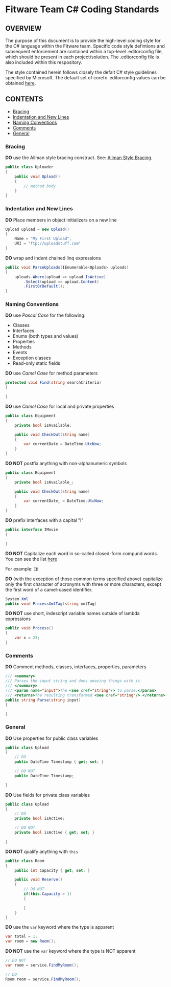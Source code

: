# Fitware Team C# Coding Standards

## OVERVIEW

The purpose of this document is to provide the high-level coding style for the C# language within the Fitware team. Specific code style defintions and subsequent enforcement are contained within a top-level .editorconfig file, which should be present in each project/solution. The .editorconfig file is also included within this respository.

The style contained herein follows closely the defalt C# style guidelines specified by Microsoft. The default set of corefx .editorconfig values can be obtained [here](https://github.com/dotnet/corefx/blob/master/.editorconfig).

## CONTENTS

* [Bracing](#Bracing)
* [Indentation and New Lines](#Indentation)
* [Naming Conventions](#NamingConventions)
* [Comments](#Comments)
* [General](#General)

### Bracing<a name="Bracing"></a>

**DO** use the Allman style bracing construct. See: [Allman Style Bracing](https://en.wikipedia.org/wiki/Indent_style#Allman_style).

```csharp
public class Uploader
{
    public void Upload()
    {
        // method body
    }
}
```

### Indentation and New Lines<a name="Indentation"></a>

**DO** Place members in object initializers on a new line

```csharp
Upload upload = new Upload()
{
    Name = "My First Upload",
    URI = "ftp://uploadstuff.com"
}

```
**DO** wrap and indent chained linq expressions

```csharp
public void ParseUploads(IEnumerable<Uploads> uploads)
{
    uploads.Where(upload => upload.IsActive)
        .Select(upload => upload.Content)
        .FirstOrDefault();
}
```

### Naming Conventions<a name="NamingConventions"></a>

**DO** use _Pascal Case_ for the following:

* Classes
* Interfaces
* Enums (both types and values)
* Properties
* Methods
* Events
* Exception classes
* Read-only static fields

**DO** use _Camel Case_ for method parameters

```csharp
protected void Find(string searchCriteria)
{

}
```

**DO** use _Camel Case_ for local and private properties
```csharp
public class Equipment
{
    private bool isAvailable;

    public void CheckOut(string name)
    {
        var currentDate = DateTime.UtcNow;
    }
}
```

**DO NOT** postfix anything with non-alphanumeric symbols
```csharp
public class Equipment
{
    private bool isAvailable_;

    public void CheckOut(string name)
    {
        var currentDate_ = DateTime.UtcNow;
    }
}
```

**DO** prefix interfaces with a capital "I"
```csharp
public interface IMovie
{

}
```

**DO NOT** Capitalize each word in so-called closed-form compund words. You can see the list [here](https://docs.microsoft.com/en-us/dotnet/standard/design-guidelines/capitalization-conventions#capitalizing-compound-words-and-common-terms)

For example:
```ID```

**DO** (with the exception of those common terms specified above) capitalize only the first character of acronyms with three or more characters, except the first word of a camel-cased identifier.

```csharp
System.Xml
public void ProcessXmlTag(string xmlTag)
```

**DO NOT** use short, indescript variable names outside of lambda expressions
```csharp
public void Process()
{
    var x = 23;
}
```

### Comments<a name="Comments"></a>

**DO** Comment methods, classes, interfaces, properties, parameters

```csharp
/// <summary>
/// Parses the input string and does amazing things with it.
/// </summary>
/// <param name="input">The <see cref="string"/> to parse.</param>
/// <returns>The resulting transformed <see cref="string"/>.</returns>
public string Parse(string input)
{

}
```

### General<a name="General"></a>

**DO** Use properties for public class variables
```csharp
public class Upload
{
    // DO
    public DateTime Timestamp { get; set; }

    // DO NOT
    public DateTime Timestamp;

}
```

**DO** Use fields for private class variables
```csharp
public class Upload
{
    // DO
    private bool isActive;

    // DO NOT
    private bool isActive { get; set; }

}
```

**DO NOT** qualify anything with ```this```
```csharp
public class Room
{
    public int Capacity { get; set; }

    public void Reserve()
    {
        // DO NOT
        if(this.Capacity > 1)
        {

        }
    }
}
```

**DO** use the ```var``` keyword where the type is apparent
```csharp
var total = 1;
var room = new Room();
```

**DO NOT** use the ```var``` keyword where the type is NOT apparent
```csharp
// DO NOT
var room = service.FindMyRoom();

// DO
Room room = service.FindMyRoom();
```

